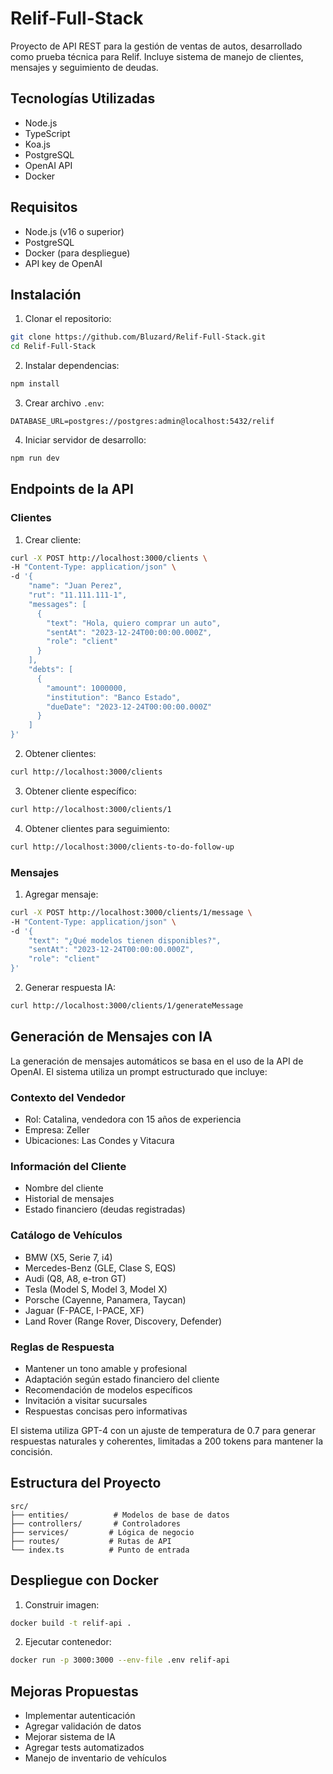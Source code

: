 # Relif-Full-Stack

Proyecto de API REST para la gestión de ventas de autos, desarrollado como prueba técnica para Relif. Incluye sistema de manejo de clientes, mensajes y seguimiento de deudas.

## Tecnologías Utilizadas

- Node.js
- TypeScript
- Koa.js
- PostgreSQL
- OpenAI API
- Docker

## Requisitos

- Node.js (v16 o superior)
- PostgreSQL
- Docker (para despliegue)
- API key de OpenAI

## Instalación

1. Clonar el repositorio:
```bash
git clone https://github.com/Bluzard/Relif-Full-Stack.git
cd Relif-Full-Stack
```

2. Instalar dependencias:
```bash
npm install
```

3. Crear archivo `.env`:
```env
DATABASE_URL=postgres://postgres:admin@localhost:5432/relif
```

4. Iniciar servidor de desarrollo:
```bash
npm run dev
```

## Endpoints de la API

### Clientes

1. Crear cliente:
```bash
curl -X POST http://localhost:3000/clients \
-H "Content-Type: application/json" \
-d '{
    "name": "Juan Perez",
    "rut": "11.111.111-1",
    "messages": [
      {
        "text": "Hola, quiero comprar un auto",
        "sentAt": "2023-12-24T00:00:00.000Z",
        "role": "client"
      }
    ],
    "debts": [
      {
        "amount": 1000000,
        "institution": "Banco Estado",
        "dueDate": "2023-12-24T00:00:00.000Z"
      }
    ]
}'
```

2. Obtener clientes:
```bash
curl http://localhost:3000/clients
```

3. Obtener cliente específico:
```bash
curl http://localhost:3000/clients/1
```

4. Obtener clientes para seguimiento:
```bash
curl http://localhost:3000/clients-to-do-follow-up
```

### Mensajes

1. Agregar mensaje:
```bash
curl -X POST http://localhost:3000/clients/1/message \
-H "Content-Type: application/json" \
-d '{
    "text": "¿Qué modelos tienen disponibles?",
    "sentAt": "2023-12-24T00:00:00.000Z",
    "role": "client"
}'
```

2. Generar respuesta IA:
```bash
curl http://localhost:3000/clients/1/generateMessage
```

## Generación de Mensajes con IA

La generación de mensajes automáticos se basa en el uso de la API de OpenAI. El sistema utiliza un prompt estructurado que incluye:

### Contexto del Vendedor
- Rol: Catalina, vendedora con 15 años de experiencia
- Empresa: Zeller
- Ubicaciones: Las Condes y Vitacura

### Información del Cliente
- Nombre del cliente
- Historial de mensajes
- Estado financiero (deudas registradas)

### Catálogo de Vehículos
- BMW (X5, Serie 7, i4)
- Mercedes-Benz (GLE, Clase S, EQS)
- Audi (Q8, A8, e-tron GT)
- Tesla (Model S, Model 3, Model X)
- Porsche (Cayenne, Panamera, Taycan)
- Jaguar (F-PACE, I-PACE, XF)
- Land Rover (Range Rover, Discovery, Defender)

### Reglas de Respuesta
- Mantener un tono amable y profesional
- Adaptación según estado financiero del cliente
- Recomendación de modelos específicos
- Invitación a visitar sucursales
- Respuestas concisas pero informativas

El sistema utiliza GPT-4 con un ajuste de temperatura de 0.7 para generar respuestas naturales y coherentes, limitadas a 200 tokens para mantener la concisión.

## Estructura del Proyecto

```
src/
├── entities/          # Modelos de base de datos
├── controllers/       # Controladores
├── services/         # Lógica de negocio
├── routes/           # Rutas de API
└── index.ts          # Punto de entrada
```

## Despliegue con Docker

1. Construir imagen:
```bash
docker build -t relif-api .
```

2. Ejecutar contenedor:
```bash
docker run -p 3000:3000 --env-file .env relif-api
```

## Mejoras Propuestas

- Implementar autenticación
- Agregar validación de datos
- Mejorar sistema de IA
- Agregar tests automatizados
- Manejo de inventario de vehículos